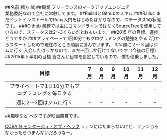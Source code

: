 ##名前
緒方 誠
##職業
フリーランスのマークアップエンジニア  
業務委託なので会社に常駐してます。
##Rails4とGithubのスキル
###Rails4
まだドットインストールでRuby入門をはじめたばかりなので、ステータス1の状態です。
###Github
業務では主にコマンドラインではなくSourceTreeを使用しているので、ステータスは2〜3くらいだとおもいます。
##2015 年の目標、進捗どうですか
###プライベートで1日10分でもプログラミングの勉強をやる
7月からスタートしたので現在のところ順調に進んでいます。
###週に２〜３回はジムに行く
入会したばっかなので、まだ一回しか行けてないです（今後の目標）
##2015年下半期の目標
皆さんが目標を設定しているので、僕も便乗しました。

|目標|7月|8月|9月|10月|11月|12月|
|:--:|:--:|:--:|:--:|:--:|:--:|:--:|
|プライベートで1日10分でもプログラミングを毎日やる| - | - | - | -| -| - |
|週に2〜3回はジムに行く| - | - | - | -| -| - |

##趣味など
ベタですが映画鑑賞です。  

[COBAIN モンタージュ・オブ・ヘック](http://liveviewing.jp/contents/cobain/)
ファンにはたまらないけど、ファンじゃなかったらつまんないだろうなー。
